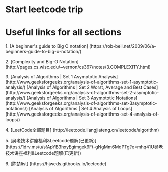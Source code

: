 # Start leetcode trip

# Useful links for all sections
<p>1. [A beginner's guide to Big O notation] (https://rob-bell.net/2009/06/a-beginners-guide-to-big-o-notation/)
<p>2. [Complexity and Big-O Notation] (http://pages.cs.wisc.edu/~vernon/cs367/notes/3.COMPLEXITY.html)
<p>3. [Analysis of Algorithms | Set 1 Asymptotic Analysis] (http://www.geeksforgeeks.org/analysis-of-algorithms-set-1-asymptotic-analysis/)
      [Analysis of Algorithms | Set 2 Worst, Average and Best Cases] (http://www.geeksforgeeks.org/analysis-of-algorithms-set-2-asymptotic-analysis/)
      [Analysis of Algorithms | Set 3 Asymptotic Notations] (http://www.geeksforgeeks.org/analysis-of-algorithms-set-3asymptotic-notations/)
      [Analysis of Algorithms | Set 4 Analysis of Loops] (http://www.geeksforgeeks.org/analysis-of-algorithms-set-4-analysis-of-loops/)
<p>4. [LeetCode全部题目] (http://leetcode.liangjiateng.cn/leetcode/algorithm)
<p>5. [吴老技术讲座福利&Leetcode题解(已更新)] (https://1drv.ms/u/s!ApYB3hxyEgimgek9Ft-gNgMm6MdPTg?e=mhq41U吴老技术讲座福利&Leetcode题解(已更新))
<p>6. [陈楚list] (https://hjweds.gitbooks.io/leetcode)
